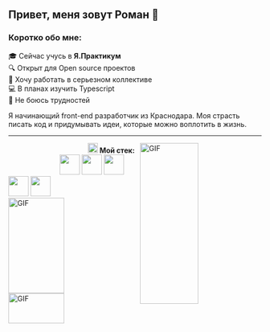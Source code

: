 ## Привет, меня зовут Роман 👋

### Коротко обо мне:
:mortar_board: Сейчас учусь в **Я.Практикум**<br>
:mag: Открыт для Open source проектов<br>
:construction_worker: Хочу работать в серьезном коллективе<br>
:computer: В планах изучить Typescript<br>
:sunrise_over_mountains: Не боюсь трудностей<br>

Я начинающий front-end разработчик из Краснодара. Моя страсть писать код и придумывать идеи, которые можно воплотить в жизнь. 

---

<img align="right" alt="GIF" src="https://pei.ucoz.net/git/redme.jpg" width="48%" height="320" />

&nbsp;&nbsp;&nbsp;&nbsp;&nbsp;&nbsp;&nbsp;&nbsp;&nbsp;&nbsp;&nbsp;&nbsp;&nbsp;&nbsp;&nbsp;&nbsp;&nbsp;&nbsp;&nbsp;&nbsp;&nbsp;&nbsp;&nbsp;&nbsp;&nbsp;&nbsp;&nbsp;&nbsp;&nbsp;&nbsp;&nbsp;&nbsp;&nbsp;&nbsp;&nbsp;&nbsp;&nbsp;&nbsp;&nbsp;&nbsp;<img height="20" src="https://pei.ucoz.net/git/tools.png">&nbsp;**Мой стек:**  
&nbsp;&nbsp;&nbsp;&nbsp;&nbsp;&nbsp;&nbsp;&nbsp;&nbsp;&nbsp;&nbsp;&nbsp;&nbsp;&nbsp;&nbsp;&nbsp;&nbsp;&nbsp;&nbsp;&nbsp;&nbsp;&nbsp;&nbsp;&nbsp;&nbsp;
<img height="40" src="https://pei.ucoz.net/git/vscode.svg">
<img height="40" src="https://pei.ucoz.net/git/html.svg">
<img height="40" src="https://pei.ucoz.net/git/css.svg">
<img height="40" src="https://pei.ucoz.net/git/js.svg">
<img height="40" src="https://pei.ucoz.net/git/react.svg">
<img align="left" alt="GIF" src="https://github-readme-stats.vercel.app/api?username=feraston&show_icons=true&theme=merko" width="47%" height="190" />
<img align="left" alt="GIF" src="https://www.codewars.com/users/Feraston/badges/large" width="47%" height="60" />
